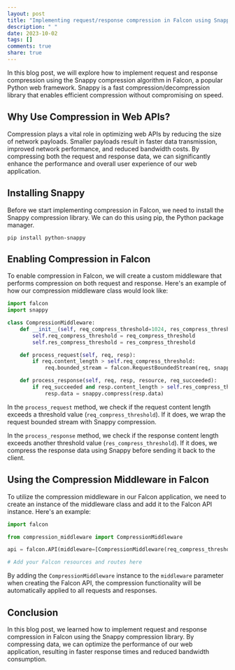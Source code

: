 ```yaml
---
layout: post
title: "Implementing request/response compression in Falcon using Snappy"
description: " "
date: 2023-10-02
tags: []
comments: true
share: true
---
```


In this blog post, we will explore how to implement request and response compression using the Snappy compression algorithm in Falcon, a popular Python web framework. Snappy is a fast compression/decompression library that enables efficient compression without compromising on speed.

## Why Use Compression in Web APIs?

Compression plays a vital role in optimizing web APIs by reducing the size of network payloads. Smaller payloads result in faster data transmission, improved network performance, and reduced bandwidth costs. By compressing both the request and response data, we can significantly enhance the performance and overall user experience of our web application.

## Installing Snappy

Before we start implementing compression in Falcon, we need to install the Snappy compression library. We can do this using pip, the Python package manager.

```shell
pip install python-snappy
```

## Enabling Compression in Falcon

To enable compression in Falcon, we will create a custom middleware that performs compression on both request and response. Here's an example of how our compression middleware class would look like:

```python
import falcon
import snappy

class CompressionMiddleware:
    def __init__(self, req_compress_threshold=1024, res_compress_threshold=1024):
        self.req_compress_threshold = req_compress_threshold
        self.res_compress_threshold = res_compress_threshold

    def process_request(self, req, resp):
        if req.content_length > self.req_compress_threshold:
            req.bounded_stream = falcon.RequestBoundedStream(req, snappy.compress)

    def process_response(self, req, resp, resource, req_succeeded):
        if req_succeeded and resp.content_length > self.res_compress_threshold:
            resp.data = snappy.compress(resp.data)
```

In the `process_request` method, we check if the request content length exceeds a threshold value (`req_compress_threshold`). If it does, we wrap the request bounded stream with Snappy compression.

In the `process_response` method, we check if the response content length exceeds another threshold value (`res_compress_threshold`). If it does, we compress the response data using Snappy before sending it back to the client.

## Using the Compression Middleware in Falcon

To utilize the compression middleware in our Falcon application, we need to create an instance of the middleware class and add it to the Falcon API instance. Here's an example:

```python
import falcon

from compression_middleware import CompressionMiddleware

api = falcon.API(middleware=[CompressionMiddleware(req_compress_threshold=1024, res_compress_threshold=1024)])

# Add your Falcon resources and routes here
```

By adding the `CompressionMiddleware` instance to the `middleware` parameter when creating the Falcon API, the compression functionality will be automatically applied to all requests and responses.

## Conclusion

In this blog post, we learned how to implement request and response compression in Falcon using the Snappy compression library. By compressing data, we can optimize the performance of our web application, resulting in faster response times and reduced bandwidth consumption.